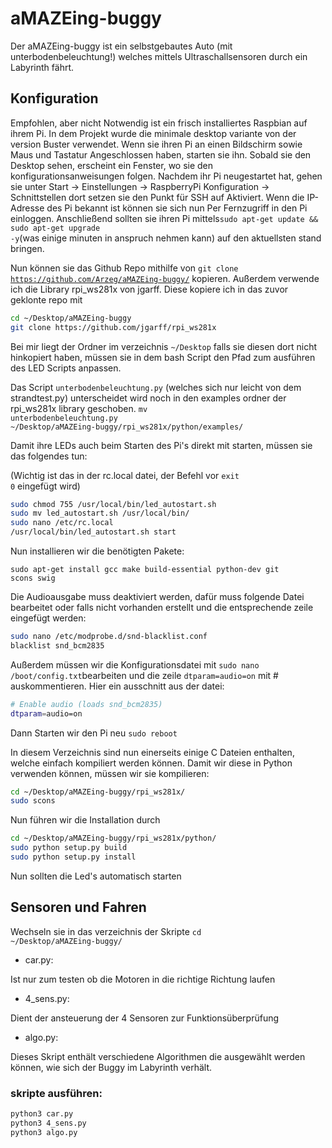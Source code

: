 # aMAZEing-buggy
Der aMAZEing-buggy ist ein selbstgebautes Auto (mit unterbodenbeleuchtung!) welches mittels Ultraschallsensoren durch ein Labyrinth fährt.

## Konfiguration
Empfohlen, aber nicht Notwendig ist ein frisch installiertes Raspbian auf ihrem Pi.
In dem Projekt wurde die minimale desktop variante von der version Buster verwendet. Wenn sie ihren Pi an einen Bildschirm sowie Maus und Tastatur Angeschlossen haben, starten sie ihn. Sobald sie den Desktop sehen, erscheint ein Fenster, wo sie den konfigurationsanweisungen folgen.
Nachdem ihr Pi neugestartet hat, gehen sie unter Start -> Einstellungen -> RaspberryPi Konfiguration -> Schnittstellen
dort setzen sie den Punkt für SSH auf Aktiviert. Wenn die IP-Adresse des Pi bekannt ist können sie sich nun Per Fernzugriff in den Pi einloggen. 
Anschließend sollten sie ihren Pi mittels<code>sudo apt-get update && sudo apt-get upgrade -y</code>(was einige minuten in anspruch nehmen kann) auf den aktuellsten stand bringen.

Nun können sie das Github Repo mithilfe von <code>git clone https://github.com/Arzeg/aMAZEing-buggy/</code> kopieren.
Außerdem verwende ich die Library rpi_ws281x von jgarff. Diese kopiere ich in das zuvor geklonte repo mit 

```bash
cd ~/Desktop/aMAZEing-buggy
git clone https://github.com/jgarff/rpi_ws281x
```

Bei mir liegt der Ordner im verzeichnis <code>~/Desktop</code> falls sie diesen dort nicht hinkopiert haben, müssen sie in dem bash Script den Pfad zum ausführen des LED Scripts anpassen. 

Das Script <code>unterbodenbeleuchtung.py</code> (welches sich nur leicht von dem strandtest.py) unterscheidet wird noch in den examples ordner der rpi_ws281x library geschoben.
<code>mv unterbodenbeleuchtung.py ~/Desktop/aMAZEing-buggy/rpi_ws281x/python/examples/</code>

Damit ihre LEDs auch beim Starten des Pi's direkt mit starten, müssen sie das folgendes tun:

(Wichtig ist das in der rc.local datei, der Befehl vor <code>exit 0</code> eingefügt wird)
```bash
sudo chmod 755 /usr/local/bin/led_autostart.sh
sudo mv led_autostart.sh /usr/local/bin/
sudo nano /etc/rc.local
/usr/local/bin/led_autostart.sh start
```


Nun installieren wir die benötigten Pakete:

<code>sudo apt-get install gcc make build-essential python-dev git scons swig</code>

Die Audioausgabe muss deaktiviert werden, dafür muss folgende Datei bearbeitet oder falls nicht vorhanden erstellt und die entsprechende zeile eingefügt werden:
```bash
sudo nano /etc/modprobe.d/snd-blacklist.conf
blacklist snd_bcm2835
```

Außerdem müssen wir die Konfigurationsdatei mit <code>sudo nano /boot/config.txt</code>bearbeiten und die zeile <code>dtparam=audio=on</code> mit # auskommentieren. Hier ein ausschnitt aus der datei:
```bash
# Enable audio (loads snd_bcm2835)
dtparam=audio=on
```

Dann Starten wir den Pi neu
<code>sudo reboot</code>

In diesem Verzeichnis sind nun einerseits einige C Dateien enthalten, welche einfach kompiliert werden können. Damit wir diese in Python verwenden können, müssen wir sie kompilieren:

```bash
cd ~/Desktop/aMAZEing-buggy/rpi_ws281x/
sudo scons
```

Nun führen wir die Installation durch
```bash
cd ~/Desktop/aMAZEing-buggy/rpi_ws281x/python/
sudo python setup.py build
sudo python setup.py install
```

Nun sollten die Led's automatisch starten

## Sensoren und Fahren

Wechseln sie in das verzeichnis der Skripte <code>cd ~/Desktop/aMAZEing-buggy/</code>

- car.py:

Ist nur zum testen ob die Motoren in die richtige Richtung laufen

- 4_sens.py:

Dient der ansteuerung der 4 Sensoren zur Funktionsüberprüfung

- algo.py:

Dieses Skript enthält verschiedene Algorithmen die ausgewählt werden können, wie sich der Buggy im Labyrinth verhält.



### skripte ausführen:
```bash
python3 car.py
python3 4_sens.py
python3 algo.py
```

